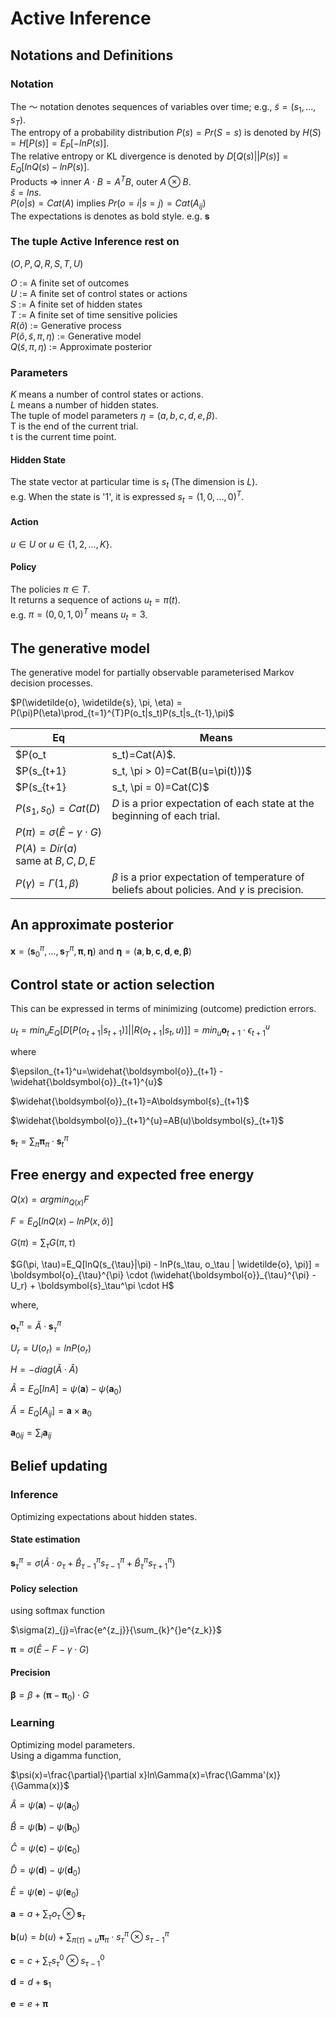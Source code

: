 
<script src="//cdn.mathjax.org/mathjax/latest/MathJax.js?config=TeX-AMS-MML_HTMLorMML" type="text/javascript"></script>
# Active Inference

## Notations and Definitions

### Notation
The 〜 notation denotes sequences of variables over time; e.g., $\widetilde{s}=(s_1,...,s_T)$.  
The entropy of a probability distribution $P(s) = Pr(S=s)$ is denoted by $H(S)=H[P(s)]=E_P[-lnP(s)]$.  
The relative entropy or KL divergence is denoted by $D[Q(s)||P(s)]=E_Q[ln Q(s) - ln P(s)]$.  
Products => inner $A\cdot B=A^TB$, outer $A\otimes B$.  
$\hat{s} = ln s$.  
$P(o|s)=Cat(A)$ implies $Pr(o=i|s=j)=Cat(A_{ij})$  
The expectations is denotes as bold style. e.g. $\boldsymbol{s}$


### The tuple Active Inference rest on
$(O, P, Q, R, S, T, U)$  

$O$ := A finite set of outcomes  
$U$ := A finite set of control states or actions  
$S$ := A finite set of hidden states   
$T$ := A finite set of time sensitive policies   
$R(\widetilde{o})$ := Generative process   
$P(\widetilde{o}, \widetilde{s}, \pi, \eta)$ := Generative model  
$Q(\widetilde{s}, \pi, \eta)$ := Approximate posterior  

### Parameters
$K$ means a number of control states or actions.  
$L$ means a number of hidden states.   
The tuple of model parameters $\eta = (a,b,c,d,e,\beta)$.  
T is the end of the current trial.  
t is the current time point.  

#### Hidden State
The state vector at particular time is $s_t$ (The dimension is $L$).  
 e.g. When the state is '1', it is expressed $s_t=(1,0,\dots, 0)^T$.

#### Action
$u\in U$ or $u\in \{1,2,\dots, K\}$.

#### Policy
The policies $\pi \in T$.  
It returns a sequence of actions $u_t=\pi(t)$.   
e.g. $\pi=(0,0,1,0)^T$ means $u_t=3$.

## The generative model
The generative model for partially observable parameterised Markov decision processes.  

$P(\widetilde{o}, \widetilde{s}, \pi, \eta) = P(\pi)P(\eta)\prod_{t=1}^{T}P(o_t|s_t)P(s_t|s_{t-1},\pi)$  

| Eq | Means |
|----|-------|
|$P(o_t|s_t)=Cat(A)$.| $A$ is a likelihood matrix mapping from hidden state to outcomes. |
|$P(s_{t+1}|s_t, \pi > 0)=Cat(B(u=\pi(t)))$    | $B$ is a transition probability matrix for hidden states under each action prescribed by a policy at a particular time. |
|$P(s_{t+1}|s_t, \pi = 0)=Cat(C)$   | $C$ is a transition probability matrix for hidden states under a habit.  |   
|$P(s_1, s_0)=Cat(D)$| $D$ is a prior expectation of each state at the beginning of each trial.|
|$P(\pi)=\sigma(\hat{E}-\gamma \cdot G)$   |   |
|$P(A) = Dir(a)$ same at $B,C,D,E$   |   |  
|$P(\gamma)=\Gamma(1,\beta)$   |  $\beta$ is a prior expectation of temperature of beliefs about policies. And $\gamma$ is precision. |  

## An approximate posterior
$\boldsymbol{x}=(\boldsymbol{s}_{0}^{\pi},\dots, \boldsymbol{s}_{T}^{\pi}, \boldsymbol{\pi}, \boldsymbol{\eta})$ and $\boldsymbol{\eta}=(\boldsymbol{a},\boldsymbol{b},\boldsymbol{c},\boldsymbol{d},\boldsymbol{e},\boldsymbol{\beta})$  


## Control state or action selection
This can be expressed in terms of minimizing (outcome) prediction errors.  

$u_t=min_uE_Q[D[P(o_{t+1}|s_{t+1})]||R(o_{t+1}|s_t,u)]] = min_u \boldsymbol{o}_{t+1} \cdot \epsilon_{t+1}^u$  

where  

$\epsilon_{t+1}^u=\widehat{\boldsymbol{o}}_{t+1} - \widehat{\boldsymbol{o}}_{t+1}^{u}$  

$\widehat{\boldsymbol{o}}_{t+1}=A\boldsymbol{s}_{t+1}$  

$\widehat{\boldsymbol{o}}_{t+1}^{u}=AB(u)\boldsymbol{s}_{t+1}$  

$\boldsymbol{s}_t=\sum_{\pi}\boldsymbol{\pi}_{\pi}\cdot \boldsymbol{s}_t^{\pi}$  

## Free energy and expected free energy
$Q(x)=argmin_{Q(x)}F$

$F=E_Q[ln Q(x)-lnP(x,\widetilde{o})]$

$G(\pi)=\sum_{\tau}G(\pi, \tau)$

$G(\pi, \tau)=E_Q[lnQ(s_{\tau}|\pi) - lnP(s_\tau, o_\tau | \widetilde{o}, \pi)] = \boldsymbol{o}_{\tau}^{\pi} \cdot (\widehat{\boldsymbol{o}}_{\tau}^{\pi} - U_r) + \boldsymbol{s}_\tau^\pi \cdot H$

where,

$\boldsymbol{o}_{\tau}^{\pi}=\breve{A}\cdot\boldsymbol{s}_\tau^\pi$

$U_r=U(o_r)=lnP(o_r)$

$H=-diag(\breve{A}\cdot\widehat{A})$

$\widehat{A}=E_Q[lnA]=\psi(\boldsymbol{a}) - \psi(\boldsymbol{a}_0)$

$\breve{A}=E_Q[A_{ij}]=\boldsymbol{a}\times\boldsymbol{a}_0$

$\boldsymbol{a}_{0ij}=\sum_i \boldsymbol{a}_{ij}$


## Belief updating

### Inference
Optimizing expectations about hidden states.  

#### State estimation  

$\boldsymbol{s}_\tau^\pi=\sigma(\hat{A}\cdot o_\tau + \hat{B}_{\tau - 1}^{\pi} s_{\tau - 1}^{\pi} + \hat{B}_{\tau}^{\pi} s_{\tau + 1}^{\pi})$  

#### Policy selection
using  softmax function   

$\sigma(z)_{j}=\frac{e^{z_j}}{\sum_{k}^{}e^{z_k}}$  


$\boldsymbol{\pi} = \sigma(\hat{E} - F - \gamma \cdot G)$   

#### Precision

$\boldsymbol{\beta} = \beta + (\boldsymbol{\pi} - \boldsymbol{\pi}_0)\cdot G$


### Learning
Optimizing model parameters.  
Using a digamma function,

$\psi(x)=\frac{\partial}{\partial x}ln\Gamma(x)=\frac{\Gamma'(x)}{\Gamma(x)}$

$\hat{A}=\psi(\boldsymbol{a}) - \psi(\boldsymbol{a}_0)$  

$\hat{B}=\psi(\boldsymbol{b}) - \psi(\boldsymbol{b}_0)$  

$\hat{C}=\psi(\boldsymbol{c}) - \psi(\boldsymbol{c}_0)$  

$\hat{D}=\psi(\boldsymbol{d}) - \psi(\boldsymbol{d}_0)$

$\hat{E}=\psi(\boldsymbol{e}) - \psi(\boldsymbol{e}_0)$  

$\boldsymbol{a} = a+\sum_\tau o_\tau \otimes\boldsymbol{s}_\tau$

$\boldsymbol{b}(u)=b(u) + \sum_{\pi(\tau)=u}\boldsymbol{\pi}_\pi\cdot s_\tau^\pi\otimes s_{\tau - 1}^\pi$

$\boldsymbol{c}=c+\sum_\tau s_\tau^0\otimes s_{\tau - 1}^0$

$\boldsymbol{d}=d+\boldsymbol{s}_1$

$\boldsymbol{e}=e+\boldsymbol{\pi}$

<br>
<br>
<br>
<br>
<br>
<br>
<br>
<br>


<br>
<br>
<br>
<br>
<br>
<br>
<br>
<br>

<br>
<br>
<br>
<br>
<br>
<br>
<br>
<br>

<br>
<br>
<br>
<br>
<br>
<br>
<br>
<br>










#
